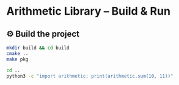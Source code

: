 # Arithmetic Library – Build & Run

## ⚙️ Build the project

```bash
mkdir build && cd build
cmake ..
make pkg

cd ..
python3 -c "import arithmetic; print(arithmetic.sum(10, 11))"
```
